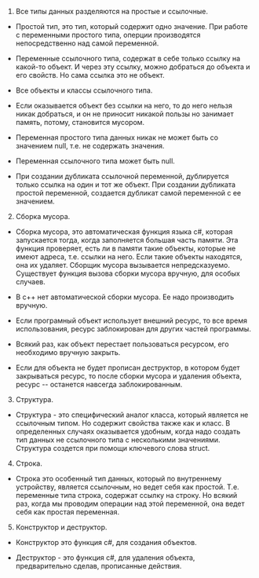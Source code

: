﻿1. Все типы данных разделяются на простые и ссылочные. 

- Простой тип, это тип, который содержит одно значение.
  При работе с переменными простого типа, оперции производятся непосредственно над самой переменной.

- Переменные ссылочного типа, содержат в себе только ссылку на какой-то объект.
  И через эту ссылку, можно добраться до объекта и его свойств. Но сама ссылка это не объект.

- Все объекты и классы ссылочного типа. 

- Если оказывается объект без ссылки на него, то до него нельзя никак добраться, и он не приносит никакой пользы
  но занимает память, потому, становится мусором.

- Переменная простого типа данных никак не может быть со значением null, т.е. не содержать значения.

- Переменная ссылочного типа может быть null.

- При создании дубликата ссылочной переменной, дублируется только ссылка на один и тот же объект.
  При создании дубликата простой переменной, создается дубликат самой переменной с ее значением.

2. Сборка мусора.
- Сборка мусора, это автоматическая функция языка c#, которая запускается тогда, когда заполняется большая часть памяти.
   Эта функция проверяет, есть ли в памяти такие объекты, которые не имеют адреса, т.е. ссылки на него.
   Если такие объекты находятся, она их удаляет. Сборщик мусора вызывается непредсказуемо.
   Существует функция вызова сборки мусора вручную, для особых случаев.

- В с++ нет автоматической сборки мусора. Ее надо производить вручную. 

- Если програмный объект использует внешний ресурс, то все время использования, ресурс заблокирован для других частей программы.
- Всякий раз, как объект перестает пользоваться ресурсом, его необходимо вручную закрыть.
- Если для объекта не будет прописан деструктор, в котором будет закрываться ресурс, то после сборки мусора и удаления объекта, ресурс -- останется навсегда заблокированным.

3. Структура.
- Структура - это специфический аналог класса, который является не ссылочным типом. Но содержит свойства также как и класс.
  В определенных случаях оказывается удобным, когда надо создать тип данных не ссылочного типа с несколькими значениями.
  Структура создется при помощи ключевого слова struct.

4. Строка.
- Строка это особенный тип данных, который по внутреннему устройству, является ссылочным, но ведет себя как простой.
  Т.е. переменные типа строка, содержат ссылку на строку. Но всякий раз, когда мы проводим операции над этой переменной, она ведет себя   как простая переменная.

5. Конструктор и деструктор.
- Конструктор это функция c#, для создания объектов.

- Деструктор - это функция c#, для удаления объекта, предварительно сделав, прописанные действия.
